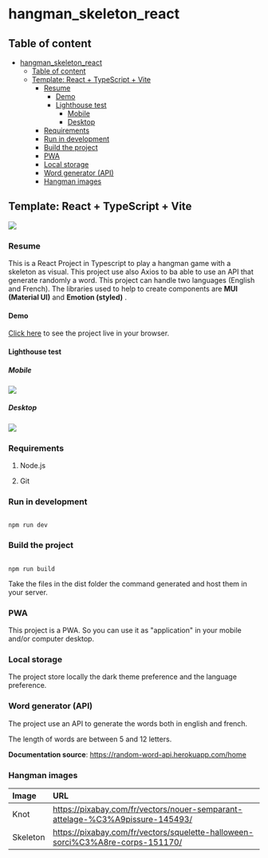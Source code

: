# hangman_skeleton_react

## Table of content

- [hangman\_skeleton\_react](#hangman_skeleton_react)
  - [Table of content](#table-of-content)
  - [Template: React + TypeScript + Vite](#template-react--typescript--vite)
    - [Resume](#resume)
      - [Demo](#demo)
      - [Lighthouse test](#lighthouse-test)
        - [Mobile](#mobile)
        - [Desktop](#desktop)
    - [Requirements](#requirements)
    - [Run in development](#run-in-development)
    - [Build the project](#build-the-project)
    - [PWA](#pwa)
    - [Local storage](#local-storage)
    - [Word generator (API)](#word-generator-api)
    - [Hangman images](#hangman-images)

## Template: React + TypeScript + Vite

![](https://i.imgur.com/fddVvxy.png)

### Resume

This is a React Project in Typescript to play a hangman game with a skeleton as visual. This project use also Axios to ba able to use an API that generate randomly a word. This project can handle two languages (English and French). The libraries used to help to create components are **MUI (Material UI)** and **Emotion (styled)** .

#### Demo

[Click here](https://hangman.zamer12.com/) to see the project live in your browser.

#### Lighthouse test

##### Mobile

![](https://i.imgur.com/YirP7my.png)

##### Desktop

![](https://i.imgur.com/kuJjUfW.png)

### Requirements

1. Node.js

2. Git

### Run in development

```shell

npm run dev

```

### Build the project

```shell

npm run build

```

Take the files in the dist folder the command generated and host them in your server.

### PWA

This project is a PWA. So you can use it as "application" in your mobile and/or computer desktop.

### Local storage

The project store locally the dark theme preference and the language preference.

### Word generator (API)

The project use an API to generate the words both in english and french.

The length of words are between 5 and 12 letters.

**Documentation source**: https://random-word-api.herokuapp.com/home

### Hangman images

| Image     | URL                                                                             |
| :-------- | :------------------------------------------------------------------------------ |
| Knot      | https://pixabay.com/fr/vectors/nouer-semparant-attelage-%C3%A9pissure-145493/   |
| Skeleton  | https://pixabay.com/fr/vectors/squelette-halloween-sorci%C3%A8re-corps-151170/  |
